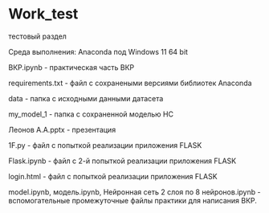 # Work_test

тестовый раздел

Среда выполнения: Anaconda под Windows 11 64 bit

ВКР.ipynb - практическая часть ВКР

requirements.txt - файл с сохранеными версиями библиотек Anaconda

data -  папка с исходными данными датасета

my_model_1 - папка с сохраненной моделью НС

Леонов А.А.pptx - презентация

1F.py - файл с попыткой реализации приложения FLASK

Flask.ipynb - файл с 2-й попыткой реализации приложения FLASK

login.html - файл с попыткой реализации приложения FLASK

model.ipynb, модель.ipynb, Нейронная сеть 2 слоя по 8 нейронов.ipynb - вспомогательные промежуточные файлы практики для написания ВКР.
